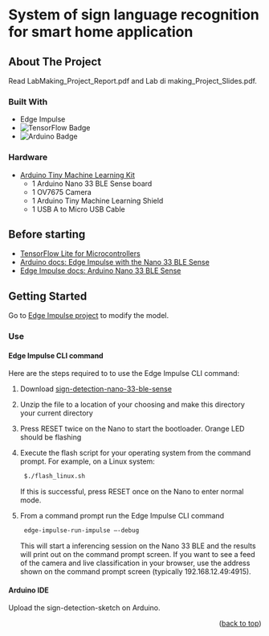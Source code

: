 
<h1>System of sign language recognition for smart
home application</h1>
</div>

<!-- ABOUT THE PROJECT -->
## About The Project

Read LabMaking_Project_Report.pdf and Lab di making_Project_Slides.pdf.


### Built With

* Edge Impulse
* ![TensorFlow Badge](https://img.shields.io/badge/TensorFlow-FF6F00?logo=tensorflow&logoColor=fff&style=for-the-badge)
* ![Arduino Badge](https://img.shields.io/badge/Arduino-00878F?logo=arduino&logoColor=fff&style=for-the-badge)

### Hardware
* [Arduino Tiny Machine Learning Kit](https://store.arduino.cc/products/arduino-tiny-machine-learning-kit)
   * 1 Arduino Nano 33 BLE Sense board
   * 1 OV7675 Camera
   * 1 Arduino Tiny Machine Learning Shield
   * 1 USB A to Micro USB Cable

## Before starting

* [TensorFlow Lite for Microcontrollers](https://www.tensorflow.org/lite/microcontrollers)
* [Arduino docs: Edge Impulse with the Nano 33 BLE Sense](https://docs.arduino.cc/tutorials/nano-33-ble-sense/edge-impulse)
* [Edge Impulse docs: Arduino Nano 33 BLE Sense](https://docs.edgeimpulse.com/docs/development-platforms/officially-supported-mcu-targets/arduino-nano-33-ble-sense)

<!-- GETTING STARTED -->
## Getting Started

Go to [Edge Impulse project](https://studio.edgeimpulse.com/public/318850/latest) to modify the model.

### Use

#### Edge Impulse CLI command
Here are the steps required to to use the Edge Impulse CLI command:

1. Download [sign-detection-nano-33-ble-sense](https://github.com/Sofi-bit98/SignLanguage_ArduinoNano33BLE/sign-detection-nano-33-ble-sense.zip)
2. Unzip the file to a location of your choosing and make this directory your current directory
3. Press RESET twice on the Nano to start the bootloader. Orange LED should be flashing
4. Execute the flash script for your operating system from the command prompt.
   For example, on a Linux system:
   
   ```sh
    $./flash_linux.sh
   ```
   If this is successful, press RESET once on the Nano to enter normal mode.
6. From a command prompt run the Edge Impulse CLI command
   
   ```sh
    edge-impulse-run-impulse –-debug
   ```
   
   This will start a inferencing session on the Nano 33 BLE and the results will print out on the command prompt screen.
   If you want to see a feed of the camera and live classification in your browser, use the address shown on the command prompt screen (typically 192.168.12.49:4915).

#### Arduino IDE

Upload the sign-detection-sketch on Arduino.

<p align="right">(<a href="#readme-top">back to top</a>)</p>

<!-- 
👀 **Similar project**

*   🔗 [TinyML Image Recognition With Edge Impulse, Nano 33 BLE and OV7670 Camera](https://www.instructables.com/TinyML-Image-Recognition-With-Edge-Impulse-Nano-33/)
*   🔗[Roshambo Image Classification Workshop](https://github.com/edgeimpulse/workshop-arduino-tinyml-roshambo#05-live-inference)
-->
